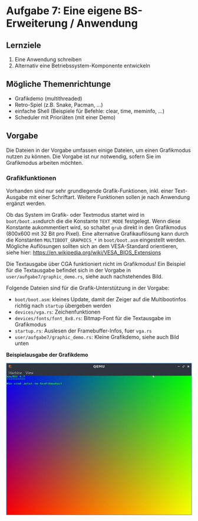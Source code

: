 # Aufgabe 7: Eine eigene BS-Erweiterung / Anwendung

## Lernziele
1. Eine Anwendung schreiben
2. Alternativ eine Betriebssystem-Komponente entwickeln

## Mögliche Themenrichtunge
- Grafikdemo (multithreaded)
- Retro-Spiel (z.B. Snake, Pacman, ...)
- einfache Shell (Beispiele für Befehle: clear, time, meminfo, ...) 
- Scheduler mit Prioriäten (mit einer Demo)


## Vorgabe
Die Dateien in der Vorgabe umfassen einige Dateien, um einen Grafikmodus nutzen zu können. Die Vorgabe ist nur notwendig, sofern Sie im Grafikmodus arbeiten möchten.

### Grafikfunktionen 
Vorhanden sind nur sehr grundlegende Grafik-Funktionen, inkl. einer Text-Ausgabe mit einer Schriftart. Weitere Funktionen sollen je nach Anwendung ergänzt werden. 

Ob das System im Grafik- oder Textmodus startet wird in `boot/boot.asm`durch die die Konstante `TEXT_MODE` festgelegt. Wenn diese Konstante aukommentiert wird, so schaltet `grub` direkt in den Grafikmodus (800x600 mit 32 Bit pro Pixel). Eine alternative Grafikauflösung kann durch die Konstanten `MULTIBOOT_GRAPHICS_*` in  `boot/boot.asm` eingestellt werden. Mögliche Auflösungen sollten sich an dem VESA-Standard orientieren, siehe hier: https://en.wikipedia.org/wiki/VESA_BIOS_Extensions

Die Textausgabe über CGA funktioniert nicht im Grafikmodus! Ein Beispiel für die Textausgabe befindet sich in der Vorgabe in `user/aufgabe7/graphic_demo.rs`, siehe auch nachstehendes Bild. 

Folgende Dateien sind für die Grafik-Unterstützung in der Vorgabe:
- `boot/boot.asm`: kleines Update, damit der Zeiger auf die Multibootinfos richtig nach `startup` übergeben werden
- `devices/vga.rs`: Zeichenfunktionen
- `devices/fonts/font_8x8.rs`: Bitmap-Font für die Textausgabe im Grafikmodus
- `startup.rs`: Auslesen der Framebuffer-Infos, fuer `vga.rs`
- `user/aufgabe7/graphic_demo.rs`: Kleine Grafikdemo, siehe auch Bild unten

**Beispielausgabe der Grafikdemo**

![GD](https://github.com/hhu-bsinfo/hhuTOSc/blob/aufgabe-7/img/graphic.jpg)
